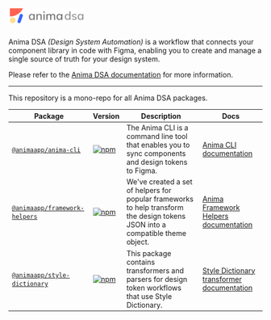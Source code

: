 
<img src="packages/docs/public/anima-dsa-logo.svg" width="150" alt="Anima DSA" style="padding: 10px 0px;" />

Anima DSA _(Design System Automation)_ is a workflow that connects your component library in code with Figma, enabling you to create and manage a single source of truth for your design system.

Please refer to the [Anima DSA documentation](https://dsa.animaapp.com/guide/introduction/) for more information.

---

This repository is a mono-repo for all Anima DSA packages.

| Package | Version | Description | Docs |
| --- | --- | --- | --- |
| [`@animaapp/anima-cli`](packages/anima-cli) | [![npm](https://img.shields.io/npm/v/@animaapp/anima-cli?logo=npm)](https://www.npmjs.com/package/@animaapp/anima-cli) | The Anima CLI is a command line tool that enables you to sync components and design tokens to Figma. | [Anima CLI documentation](https://dsa.animaapp.com/guide/anima-cli/) |
| [`@animaapp/framework-helpers`](packages/framework-helpers) | [![npm](https://img.shields.io/npm/v/@animaapp/framework-helpers?logo=npm)](https://www.npmjs.com/package/@animaapp/framework-helpers) | We've created a set of helpers for popular frameworks to help transform the design tokens JSON into a compatible theme object. | [Anima Framework Helpers documentation](https://dsa.animaapp.com/guide/manage-design-tokens/token-transformers.html) |
| [`@animaapp/style-dictionary`](packages/style-dictionary) | [![npm](https://img.shields.io/npm/v/@animaapp/style-dictionary?logo=npm)](https://www.npmjs.com/package/@animaapp/style-dictionary) | This package contains transformers and parsers for design token workflows that use Style Dictionary. | [Style Dictionary transformer documentation](https://dsa.animaapp.com/guide/manage-design-tokens/design-tokens-css-variables.html) |
